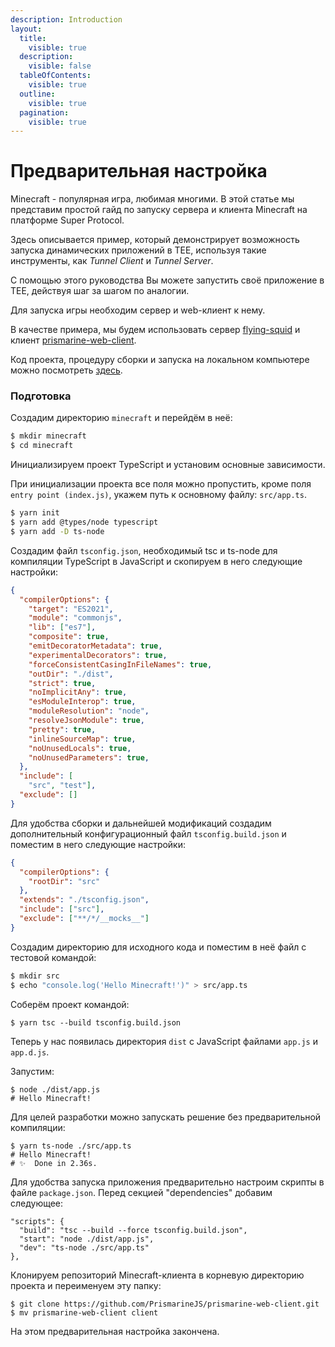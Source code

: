 ```yaml
---
description: Introduction
layout:
  title:
    visible: true
  description:
    visible: false
  tableOfContents:
    visible: true
  outline:
    visible: true
  pagination:
    visible: true
---
```


# Предварительная настройка

Minecraft - популярная игра, любимая многими. В этой статье мы представим простой гайд по запуску сервера и клиента Minecraft на платформе Super Protocol.

Здесь описывается пример, который демонстрирует возможность запуска динамических приложений в TEE, используя такие инструменты, как _Tunnel Client_ и _Tunnel Server_.

С помощью этого руководства Вы можете запустить своё приложение в TEE, действуя шаг за шагом по аналогии.

Для запуска игры необходим сервер и web-клиент к нему.

В качестве примера, мы будем использовать сервер [flying-squid](https://github.com/PrismarineJS/flying-squid) и клиент [prismarine-web-client](https://github.com/PrismarineJS/prismarine-web-client).

Код проекта, процедуру сборки и запуска на локальном компьютере можно посмотреть [здесь](https://github.com/Super-Protocol/solutions/tree/mc/deploy/Tunnel%20Client/minecraft).

### Подготовка

Создадим директорию `minecraft` и перейдём в неё:

```sh
$ mkdir minecraft
$ cd minecraft
```

Инициализируем проект TypeScript и установим основные зависимости.

При инициализации проекта все поля можно пропустить, кроме поля `entry point (index.js)`, укажем путь к основному файлу: `src/app.ts`.

```sh
$ yarn init
$ yarn add @types/node typescript 
$ yarn add -D ts-node
```

Создадим файл `tsconfig.json`, необходимый tsc и ts-node для компиляции TypeScript в JavaScript и скопируем в него следующие настройки:

```json
{
  "compilerOptions": {
    "target": "ES2021",
    "module": "commonjs",
    "lib": ["es7"],
    "composite": true,
    "emitDecoratorMetadata": true,
    "experimentalDecorators": true,
    "forceConsistentCasingInFileNames": true,
    "outDir": "./dist",
    "strict": true,
    "noImplicitAny": true,
    "esModuleInterop": true,
    "moduleResolution": "node",
    "resolveJsonModule": true,
    "pretty": true,
    "inlineSourceMap": true,
    "noUnusedLocals": true,
    "noUnusedParameters": true,
  },
  "include": [
    "src", "test"],
  "exclude": []
}
```

Для удобства сборки и дальнейшей модификаций создадим дополнительный конфигурационный файл `tsconfig.build.json` и поместим в него следующие настройки:

```json
{
  "compilerOptions": {
    "rootDir": "src"
  },
  "extends": "./tsconfig.json",
  "include": ["src"],
  "exclude": ["**/*/__mocks__"]
}
```

Создадим директорию для исходного кода и поместим в неё файл с тестовой командой:

```sh
$ mkdir src
$ echo "console.log('Hello Minecraft!')" > src/app.ts
```

Соберём проект командой:

```
$ yarn tsc --build tsconfig.build.json
```

Теперь у нас появилась директория `dist` с JavaScript файлами `app.js` и `app.d.js`.

Запустим:

```
$ node ./dist/app.js
# Hello Minecraft!
```

Для целей разработки можно запускать решение без предварительной компиляции:

```
$ yarn ts-node ./src/app.ts
# Hello Minecraft!
# ✨  Done in 2.36s.
```

Для удобства запуска приложения предварительно настроим скрипты в файле `package.json`. Перед секцией "dependencies" добавим следующее:

```
"scripts": {
  "build": "tsc --build --force tsconfig.build.json",
  "start": "node ./dist/app.js",
  "dev": "ts-node ./src/app.ts"
},
```

Клонируем репозиторий Minecraft-клиента в корневую директорию проекта и переименуем эту папку:

```
$ git clone https://github.com/PrismarineJS/prismarine-web-client.git
$ mv prismarine-web-client client
```

На этом предварительная настройка закончена.
